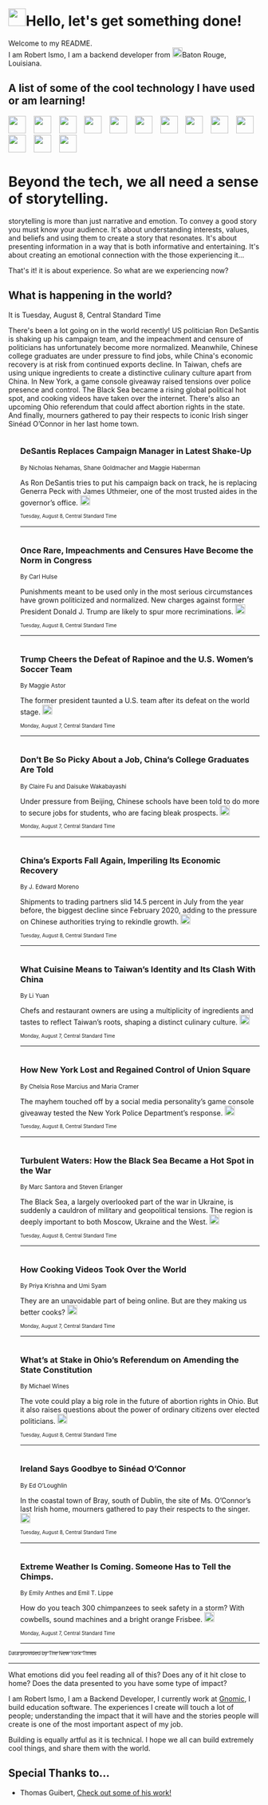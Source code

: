 <h1><img src="https://emojis.slackmojis.com/emojis/images/1643514375/3493/hot-coffee.gif?1643514375" width="35"/>Hello, let's get something done!</h1>

<p>Welcome to my README.<br/>
I am Robert Ismo, I am a backend developer from <img src="https://emojis.slackmojis.com/emojis/images/1638395689/50435/moulin_rouge.png?1638395689" width="20"/>Baton Rouge, Louisiana.</p>
<h2>A list of some of the cool technology I have used or am learning!</h2>
<p>
<img src="https://emojis.slackmojis.com/emojis/images/1643516091/21142/meow_bongotap.gif?1643516091" width="35" alt="">
<img src="https://img.shields.io/badge/Favorite%20Frontend%20Framework-SvelteKit-f83903" alt="">
<img src="https://img.shields.io/badge/Second%20Favorite-Vue-40b581" alt="">
<img src="https://img.shields.io/badge/Most%20Used%20Runtime-Nodejs-78b061" alt="">
<img src="https://emojis.slackmojis.com/emojis/images/1643517416/34482/fire.gif?1643517416" width="35" alt="">
<img src="https://img.shields.io/badge/Javascript%20But%20Better-Typescript-0078ca" alt="">
<img src="https://img.shields.io/badge/Favorite%20Language-Elixir-3e244d" alt="">
<img src="https://img.shields.io/badge/Containerize%20Everything-Docker-6ac9ef" alt="">
<img src="https://emojis.slackmojis.com/emojis/images/1643514596/5999/meow_party.gif?1643514596" width="35" alt="">
<img src="https://img.shields.io/badge/API%20Love%20Language-Graphql-de32a5" alt="">
<img src="https://img.shields.io/badge/Our%20Favorite%20Version%20Controller-Git-e94f33" alt="">
<img src="https://img.shields.io/badge/Favorite%20Database-Redis-d42d1d" alt="">
<img src="https://emojis.slackmojis.com/emojis/images/1643514559/5584/deployparrot.gif?1643514559" width="35" alt="">
<img src="https://img.shields.io/badge/Container%20Interstate-RabbitMQ-f66200" alt="">
<img src="https://img.shields.io/badge/Gotta%20Learn-Kubernetes-316adf" alt="">
<img src="https://img.shields.io/badge/Really%20Mature%20Now-WASM-654fef" alt="">
<img src="https://emojis.slackmojis.com/emojis/images/1666642497/61942/dance_vibe.gif?1666642497" width="35" alt="">
<img src="https://img.shields.io/badge/For%20My%20M1-ARM64-657d96" alt="">
<img src="https://img.shields.io/badge/Loving%20This%20So%20Much-TailwindCSS-17bcb5" alt="">
<img src="https://img.shields.io/badge/Cool%20Build%20Tool-Vite-f9cb24" alt="">
<img src="https://emojis.slackmojis.com/emojis/images/1669231376/62819/working-on-it.gif?1669231376" width="35" alt="">
<img src="https://img.shields.io/badge/Fun%20and%20Easy%20Database-MongoDB-5f8c49" alt="">
<img src="https://img.shields.io/badge/JS%20Life%20Support-NPM-c73737" alt="">
<img src="https://img.shields.io/badge/I%20Liked%20It-DynamoDB-0073b9" alt="">
<img src="https://emojis.slackmojis.com/emojis/images/1643514045/46/question.gif?1643514045" width="35" alt="">
<img src="https://img.shields.io/badge/cool-React-60d6f9" alt="">
<img src="https://img.shields.io/badge/Future%20Big%20Project-Lambda-f37e00" alt="">
<img src="https://img.shields.io/badge/NPM%20But%20Better-PNPM-f1aa07" alt="">
<img src="https://emojis.slackmojis.com/emojis/images/1643514943/9662/fbwow.gif?1643514943" width="35" alt="">
<img src="https://img.shields.io/badge/First%20Language-C-662079" alt="">
<img src="https://img.shields.io/badge/Where%20I%20Deploy%20Frontend-Vercel-000000" alt="">
<img src="https://img.shields.io/badge/Who%20Does%20not%20Want%20an%20App-Swift-f9492a" alt="">
<img src="https://emojis.slackmojis.com/emojis/images/1643514058/151/javascript.png?1643514058" width="35" alt="">
<img src="https://img.shields.io/badge/cool-Python-fbd542" alt="">
<img src="https://img.shields.io/badge/Favorite%20Something-Stripe-656cdc" alt="">
<img src="https://img.shields.io/badge/Of%20Course-HTML5-ed6327" alt="">
<img src="https://emojis.slackmojis.com/emojis/images/1660415405/60731/bomb.gif?1660415405" width="35" alt="">
<img src="https://img.shields.io/badge/hate-CSS-2964ec" alt="">
<img src="https://img.shields.io/badge/Learning-CircleCI-141215" alt="">
<img src="https://img.shields.io/badge/Learning-Rust-fbbb3b" alt="">
<img src="https://emojis.slackmojis.com/emojis/images/1660415397/60712/writing-hand.gif?1660415397" width="35" alt="">
<img src="https://img.shields.io/badge/Dev%20Browser%20of%20Choice-Firefox-cc4e26" alt="">
<img src="https://img.shields.io/badge/Recoverying%20From%20Windows-UNIX-1781e3" alt="">
<img src="https://img.shields.io/badge/LOVE-LogSeq-90c1c2" alt="">
<img src="https://emojis.slackmojis.com/emojis/images/1643514066/223/kirby.gif?1643514066" width="35" alt="">
<img src="https://img.shields.io/badge/Daily%20Driver-MacOS-e6e6e8" alt="">
<img src="https://img.shields.io/badge/Git%20Server-Github-000000" alt="">
<img src="https://img.shields.io/badge/enjoyable-EC2-f17428" alt="">
<img src="https://emojis.slackmojis.com/emojis/images/1643514239/2069/excited.gif?1643514239" width="35" alt="">
</p>
<h1>Beyond the tech, we all need a sense of storytelling.</h1>
<p>storytelling is more than just narrative and emotion. To convey a good story you must know your audience. It's about understanding interests, values, and beliefs and using them to create a story that resonates. It's about presenting information in a way that is both informative and entertaining. It's about creating an emotional connection with the those experiencing it...</p>
<p>That's it! it is about experience. So what are we experiencing now?</p>
<h2>What is happening in the world?</h2>
<p>It is Tuesday, August 8, Central Standard Time</p>
<p>
There&#39;s been a lot going on in the world recently! US politician Ron DeSantis is shaking up his campaign team, and the impeachment and censure of politicians has unfortunately become more normalized. Meanwhile, Chinese college graduates are under pressure to find jobs, while China&#39;s economic recovery is at risk from continued exports decline. In Taiwan, chefs are using unique ingredients to create a distinctive culinary culture apart from China. In New York, a game console giveaway raised tensions over police presence and control. The Black Sea became a rising global political hot spot, and cooking videos have taken over the internet. There&#39;s also an upcoming Ohio referendum that could affect abortion rights in the state. And finally, mourners gathered to pay their respects to iconic Irish singer Sinéad O’Connor in her last home town.</p>
<ol>
<img src="https://img.shields.io/badge/-us-blue" alt="">
<h3>DeSantis Replaces Campaign Manager in Latest Shake-Up</h3>
<sub>By Nicholas Nehamas, Shane Goldmacher and Maggie Haberman</sub>
<p>As Ron DeSantis tries to put his campaign back on track, he is replacing Generra Peck with James Uthmeier, one of the most trusted aides in the governor’s office.  <a href="https://nyti.ms/3Oqf8VM"><img src="https://developer.nytimes.com/files/poweredby_nytimes_30b.png?v=1583354208352" height="20"></a></p>
<sub><sub>Tuesday, August 8, Central Standard Time</sub></sub>
<hr/>
<img src="https://img.shields.io/badge/-us-blue" alt="">
<h3>Once Rare, Impeachments and Censures Have Become the Norm in Congress</h3>
<sub>By Carl Hulse</sub>
<p>Punishments meant to be used only in the most serious circumstances have grown politicized and normalized. New charges against former President Donald J. Trump are likely to spur more recriminations.  <a href="https://nyti.ms/3YoMHfs"><img src="https://developer.nytimes.com/files/poweredby_nytimes_30b.png?v=1583354208352" height="20"></a></p>
<sub><sub>Tuesday, August 8, Central Standard Time</sub></sub>
<hr/>
<img src="https://img.shields.io/badge/-us-blue" alt="">
<h3>Trump Cheers the Defeat of Rapinoe and the U.S. Women’s Soccer Team</h3>
<sub>By Maggie Astor</sub>
<p>The former president taunted a U.S. team after its defeat on the world stage.  <a href="https://nyti.ms/3KrqzLK"><img src="https://developer.nytimes.com/files/poweredby_nytimes_30b.png?v=1583354208352" height="20"></a></p>
<sub><sub>Monday, August 7, Central Standard Time</sub></sub>
<hr/>
<img src="https://img.shields.io/badge/-business-blue" alt="">
<h3>Don’t Be So Picky About a Job, China’s College Graduates Are Told</h3>
<sub>By Claire Fu and Daisuke Wakabayashi</sub>
<p>Under pressure from Beijing, Chinese schools have been told to do more to secure jobs for students, who are facing bleak prospects.  <a href="https://nyti.ms/442sc9v"><img src="https://developer.nytimes.com/files/poweredby_nytimes_30b.png?v=1583354208352" height="20"></a></p>
<sub><sub>Monday, August 7, Central Standard Time</sub></sub>
<hr/>
<img src="https://img.shields.io/badge/-business-blue" alt="">
<h3>China’s Exports Fall Again, Imperiling Its Economic Recovery</h3>
<sub>By J. Edward Moreno</sub>
<p>Shipments to trading partners slid 14.5 percent in July from the year before, the biggest decline since February 2020, adding to the pressure on Chinese authorities trying to rekindle growth.  <a href="https://nyti.ms/3KvGFns"><img src="https://developer.nytimes.com/files/poweredby_nytimes_30b.png?v=1583354208352" height="20"></a></p>
<sub><sub>Tuesday, August 8, Central Standard Time</sub></sub>
<hr/>
<img src="https://img.shields.io/badge/-business-blue" alt="">
<h3>What Cuisine Means to Taiwan’s Identity and Its Clash With China</h3>
<sub>By Li Yuan</sub>
<p>Chefs and restaurant owners are using a multiplicity of ingredients and tastes to reflect Taiwan’s roots, shaping a distinct culinary culture.  <a href="https://nyti.ms/441yshV"><img src="https://developer.nytimes.com/files/poweredby_nytimes_30b.png?v=1583354208352" height="20"></a></p>
<sub><sub>Monday, August 7, Central Standard Time</sub></sub>
<hr/>
<img src="https://img.shields.io/badge/-nyregion-blue" alt="">
<h3>How New York Lost and Regained Control of Union Square</h3>
<sub>By Chelsia Rose Marcius and Maria Cramer</sub>
<p>The mayhem touched off by a social media personality’s game console giveaway tested the New York Police Department’s response.  <a href="https://nyti.ms/3s1vQmH"><img src="https://developer.nytimes.com/files/poweredby_nytimes_30b.png?v=1583354208352" height="20"></a></p>
<sub><sub>Tuesday, August 8, Central Standard Time</sub></sub>
<hr/>
<img src="https://img.shields.io/badge/-world-blue" alt="">
<h3>Turbulent Waters: How the Black Sea Became a Hot Spot in the War</h3>
<sub>By Marc Santora and Steven Erlanger</sub>
<p>The Black Sea, a largely overlooked part of the war in Ukraine, is suddenly a cauldron of military and geopolitical tensions. The region is deeply important to both Moscow, Ukraine and the West.  <a href="https://nyti.ms/44Z6FzU"><img src="https://developer.nytimes.com/files/poweredby_nytimes_30b.png?v=1583354208352" height="20"></a></p>
<sub><sub>Tuesday, August 8, Central Standard Time</sub></sub>
<hr/>
<img src="https://img.shields.io/badge/-dining-blue" alt="">
<h3>How Cooking Videos Took Over the World</h3>
<sub>By Priya Krishna and Umi Syam</sub>
<p>They are an unavoidable part of being online. But are they making us better cooks?  <a href="https://nyti.ms/3OpjiNx"><img src="https://developer.nytimes.com/files/poweredby_nytimes_30b.png?v=1583354208352" height="20"></a></p>
<sub><sub>Monday, August 7, Central Standard Time</sub></sub>
<hr/>
<img src="https://img.shields.io/badge/-us-blue" alt="">
<h3>What’s at Stake in Ohio’s Referendum on Amending the State Constitution</h3>
<sub>By Michael Wines</sub>
<p>The vote could play a big role in the future of abortion rights in Ohio. But it also raises questions about the power of ordinary citizens over elected politicians.  <a href="https://nyti.ms/3YnZT4c"><img src="https://developer.nytimes.com/files/poweredby_nytimes_30b.png?v=1583354208352" height="20"></a></p>
<sub><sub>Tuesday, August 8, Central Standard Time</sub></sub>
<hr/>
<img src="https://img.shields.io/badge/-world-blue" alt="">
<h3>Ireland Says Goodbye to Sinéad O’Connor</h3>
<sub>By Ed O’Loughlin</sub>
<p>In the coastal town of Bray, south of Dublin, the site of Ms. O’Connor’s last Irish home, mourners gathered to pay their respects to the singer.  <a href="https://nyti.ms/45kZORc"><img src="https://developer.nytimes.com/files/poweredby_nytimes_30b.png?v=1583354208352" height="20"></a></p>
<sub><sub>Tuesday, August 8, Central Standard Time</sub></sub>
<hr/>
<img src="https://img.shields.io/badge/-science-blue" alt="">
<h3>Extreme Weather Is Coming. Someone Has to Tell the Chimps.</h3>
<sub>By Emily Anthes and Emil T. Lippe</sub>
<p>How do you teach 300 chimpanzees to seek safety in a storm? With cowbells, sound machines and a bright orange Frisbee.  <a href="https://nyti.ms/441r466"><img src="https://developer.nytimes.com/files/poweredby_nytimes_30b.png?v=1583354208352" height="20"></a></p>
<sub><sub>Monday, August 7, Central Standard Time</sub></sub>
<hr/>
</ol>
<a href="https://developer.nytimes.com"><sub><sub>Data provided by The New York Times</sub></sub></a>
<hr/>
<p>What emotions did you feel reading all of this? Does any of it hit close to home? Does the data presented to you have some type of impact?</p>
<p>I am Robert Ismo, I am a Backend Developer, I currently work at <a href="https://gnomic.education/">Gnomic</a>, I build education software. The experiences I create will touch a lot of people; understanding the impact that it will have and the stories people will create is one of the most important aspect of my job.</p>
<p>Building is equally artful as it is technical. I hope we all can build extremely cool things, and share them with the world.</p>
<h2>Special Thanks to...</h2>
<ul>
<li>Thomas Guibert, <a href="https://github.com/thmsgbrt/thmsgbrt">Check out some of his work!</a></li>
</ul>